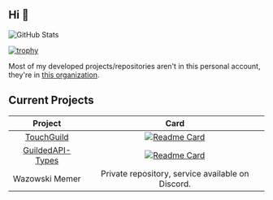 ## Hi 👋

<!-- Credit: https://github.com/anuraghazra/github-readme-stats -->
![GitHub Stats](https://github-readme-stats.vercel.app/api?username=PakkoGraphic&count_private=true&show_icons=true&theme=tokyonight)

[![trophy](https://github-profile-trophy.vercel.app/?username=PakkoGraphic&theme=tokyonight)](https://github.com/ryo-ma/github-profile-trophy)

Most of my developed projects/repositories aren't in this personal account, they're in [this organization](https://github.com/DinographicPixels).

## Current Projects

|                                            Project                                           |                                                                                          Card                                                                                         |
|:--------------------------------------------------------------------------------------------:|:-------------------------------------------------------------------------------------------------------------------------------------------------------------------------------------:|
|                        [TouchGuild](https://github.com/DinographicPixels/TouchGuild)                       |         [![Readme Card](https://github-readme-stats.vercel.app/api/pin/?username=DinographicPixels&repo=TouchGuild&theme=tokyonight)](https://github.com/anuraghazra/github-readme-stats)        |
|                        [GuildedAPI-Types](https://github.com/DinographicPixels/GuildedAPI-Types)                       |         [![Readme Card](https://github-readme-stats.vercel.app/api/pin/?username=DinographicPixels&repo=GuildedAPI-Types&theme=tokyonight)](https://github.com/anuraghazra/github-readme-stats)        |
|                        Wazowski Memer                       |         Private repository, service available on Discord.        |
